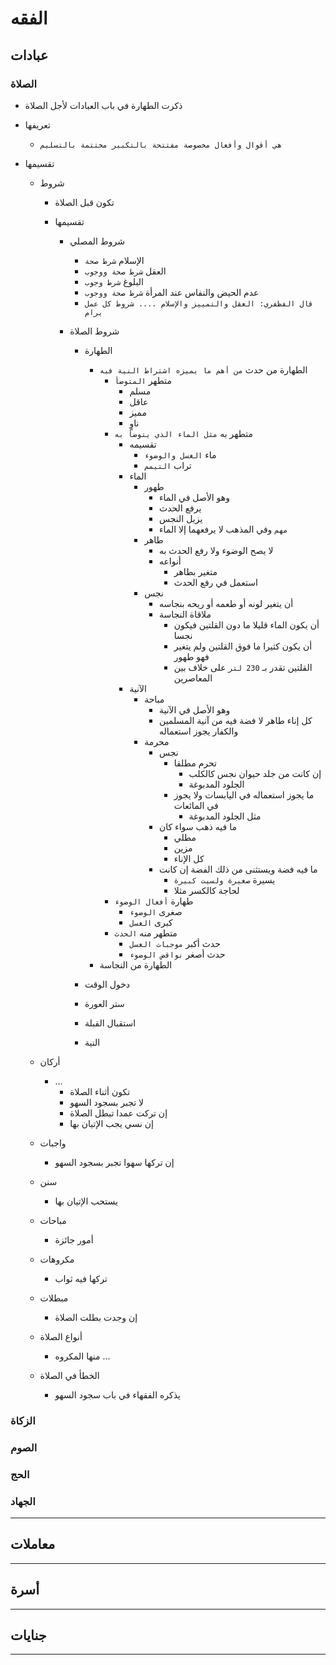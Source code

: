 # الفقه

## عبادات

### الصلاة

- ذكرت الطهارة في باب العبادات لأجل الصلاة
- تعريفها

  - `هي أقوال وأفعال مخصوصة مفتتحة بالتكبير مختتمة بالتسليم`

- تقسيمها

  - شروط

    - تكون قبل الصلاة

    - تقسيمها

      - شروط المصلي
        - الإسلام `شرط صحة`
        - العقل `شرط صحة ووجوب`
        - البلوغ `شرط وجوب`
        - عدم الحيض والنفاس عند المرأة `شرط صحة ووجوب`
        - `قال الفظفري: العقل والتمييز والإسلام .... شروط كل عمل يرام`
      - شروط الصلاة

        - الطهارة

          - الطهارة من حدث `من أهم ما يميزه اشتراط النية فيه`
            - متطهر `المتوضأ`
              - مسلم
              - عاقل
              - مميز
              - ناوٍ
            - متطهر به `مثل الماء الذي يتوضأ به`
              - تقسيمه
                - ماء `الغسل والوضوء`
                - تراب `التيمم`
              - الماء
                - طهور
                  - وهو الأصل في الماء
                  - يرفع الحدث
                  - يزيل النجس
                  - `مهم` وفي المذهب لا يرفعهما إلا الماء
                - طاهر
                  - لا يصح الوضوء ولا رفع الحدث به
                  - أنواعه
                    - متغير بطاهر
                    - استعمل في رفع الحدث
                - نجس
                  - أن يتغير لونه أو طعمه أو ريحه بنجاسه
                  - ملاقاة النجاسة
                    - أن يكون الماء قليلا ما دون القلتين فيكون نجسا
                    - أن يكون كثيرا ما فوق القلتين ولم يتغير فهو طهور
                    - القلتين تقدر بـ `230 لتر` على خلاف بين المعاصرين
              - الآنية
                - مباحة
                  - وهو الأصل في الآنية
                  - كل إناء طاهر لا فضة فيه من آنية المسلمين والكفار يجوز استعماله
                - محرمة
                  - نجس
                    - تحرم مطلقا
                      - إن كانت من جلد حيوان نجس كالكلب
                      - الجلود المدبوغة
                    - ما يجوز استعماله في اليابسات ولا يجوز في المائعات
                      - مثل الجلود المدبوغة
                  - ما فيه ذهب سواء كان
                    - مطلي
                    - مزين
                    - كل الإناء
                  - ما فيه فضة ويستثنى من ذلك الفضة إن كانت
                    - يسيرة `صغيرة ولسيت كبيرة`
                    - لحاجة كالكسر مثلا
            - طهارة `أفعال الوضوء`
              - صغرى `الوضوء`
              - كبرى `الغسل`
            - متطهر منه `الحدث`
              - حدث أكبر `موجبات الغسل`
              - حدث أصغر `نواقض الوضوء`
          - الطهارة من النجاسة

        - دخول الوقت
        - ستر العورة
        - استقبال القبلة
        - النية

  - أركان

    - ...
      - تكون أثناء الصلاة
      - لا تجبر بسجود السهو
      - إن تركت عمدا تبطل الصلاة
      - إن نسي يجب الإتيان بها

  - واجبات

    - إن تركها سهوا تجبر بسجود السهو

  - سنن

    - يستحب الإتيان بها

  - مباحات

    - أمور جائزة

  - مكروهات

    - تركها فيه ثواب

  - مبطلات

    - إن وجدت بطلت الصلاة

  - أنواع الصلاة

    - منها المكروه ...

  - الخطأ في الصلاة
    - يذكره الفقهاء في باب سجود السهو

### الزكاة

### الصوم

### الحج

### الجهاد

---

## معاملات

---

## أسرة

---

## جنايات

---
